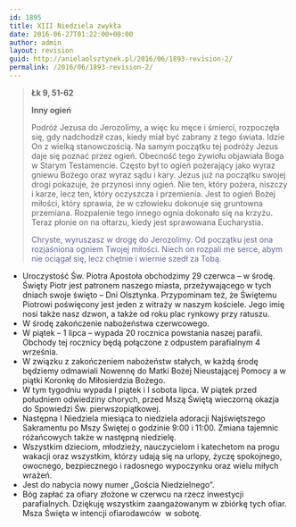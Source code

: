 ```yaml
---
id: 1895
title: XIII Niedziela zwykła
date: 2016-06-27T01:22:00+00:00
author: admin
layout: revision
guid: http://anielaolsztynek.pl/2016/06/1893-revision-2/
permalink: /2016/06/1893-revision-2/
---
```

> **Łk 9, 51-62**
> 
> **Inny ogień**
> 
> Podróż Jezusa do Jerozolimy, a więc ku męce i śmierci, rozpoczęła się, gdy nadchodził czas, kiedy miał być zabrany z tego świata. Idzie On z wielką stanowczością. Na samym początku tej podróży Jezus daje się poznać przez ogień. Obecność tego żywiołu objawiała Boga w Starym Testamencie. Często był to ogień pożerający jako wyraz gniewu Bożego oraz wyraz sądu i kary. Jezus już na początku swojej drogi pokazuje, że przynosi inny ogień. Nie ten, który pożera, niszczy i karze, lecz ten, który oczyszcza i przemienia. Jest to ogień Bożej miłości, który sprawia, że w człowieku dokonuje się gruntowna przemiana. Rozpalenie tego innego ognia dokonało się na krzyżu. Teraz płonie on na ołtarzu, kiedy jest sprawowana Eucharystia.
> 
> <span style="color: #666699;">Chryste, wyruszasz w drogę do Jerozolimy. Od początku jest ona rozjaśniona ogniem Twojej miłości. Niech on rozpali me serce, abym nie ociągał się, lecz chętnie i wiernie szedł za Tobą. </span>

  * Uroczystość Św. Piotra Apostoła obchodzimy 29 czerwca &#8211; w środę. Święty Piotr jest patronem naszego miasta, przeżywającego w tych dniach swoje święto – Dni Olsztynka. Przypominam też, że Świętemu Piotrowi poświęcony jest jeden z witraży w naszym kościele. Jego imię nosi także nasz dzwon, a także od roku plac rynkowy przy ratuszu.
  * W środę zakończenie nabożeństwa czerwcowego.
  * W piątek &#8211; 1 lipca &#8211; wypada 20 rocznica powstania naszej parafii. Obchody tej rocznicy będą połączone z odpustem parafialnym 4 września.
  * W związku z zakończeniem nabożeństw stałych, w każdą środę będziemy odmawiali Nowennę do Matki Bożej Nieustającej Pomocy a w piątki Koronkę do Miłosierdzia Bożego.
  * W tym tygodniu wypada I piątek i I sobota lipca. W piątek przed południem odwiedziny chorych, przed Mszą Świętą wieczorną okazja do Spowiedzi Św. pierwszopiątkowej.
  * Następna I Niedziela miesiąca to niedziela adoracji Najświętszego Sakramentu po Mszy Świętej o godzinie 9:00 i 11:00. Zmiana tajemnic różańcowych także w następną niedzielę.
  * Wszystkim dzieciom, młodzieży, nauczycielom i katechetom na progu wakacji oraz wszystkim, którzy udają się na urlopy, życzę spokojnego, owocnego, bezpiecznego i radosnego wypoczynku oraz wielu miłych wrażeń.
  * Jest do nabycia nowy numer &#8222;Gościa Niedzielnego&#8221;.
  * Bóg zapłać za ofiary złożone w czerwcu na rzecz inwestycji parafialnych. Dziękuję wszystkim zaangażowanym w zbiórkę tych ofiar. Msza Święta w intencji ofiarodawców  w sobotę.